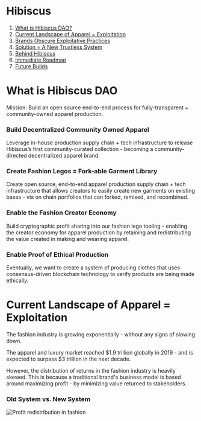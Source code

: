 
# Hibiscus 

1. [What is Hibiscus DAO?](#what-is-hibiscus-dao)
2. [Current Landscape of Apparel = Exploitation](#Current-Landscape-of-Apparel-=-Exploitation)
2. [Brands Obscure Exploitative Practices](#brands-obscure-exploitative-practices)
4. [Solution = A New Trustless System](#a-trustless-system)
5. [Behind Hibiscus](#behind-hibiscus)
6. [Immediate Roadmap](#roadmap)
7. [Future Builds](#roadmap)


# What is Hibiscus DAO

Mission: Build an open source end-to-end process for fully-transparent + community-owned apparel production.


### Build Decentralized Community Owned Apparel 
Leverage in-house production supply chain + tech infrastructure to release Hibiscus’s first community-curated collection - becoming a community-directed decentralized apparel brand.


### Create Fashion Legos = Fork-able Garment Library
Create open source, end-to-end apparel production supply chain + tech infrastructure that allows creators to easily create new garments on existing bases - via on chain portfolios that can forked, remixed, and recombined.


### Enable the Fashion Creator Economy
Build cryptographic profit sharing into our fashion lego tooling - enabling the creator economy for apparel production by retaining and redistributing the value created in making and wearing apparel.

### Enable Proof of Ethical Production
Eventually, we want to create a system of producing clothes that uses consensus-driven blockchain technology to verify products are being made ethically.


# Current Landscape of Apparel = Exploitation

The fashion industry is growing exponentially - without any signs of slowing down. 

The apparel and luxury market reached $1.9 trillion globally in 2019 - and is expected to surpass $3 trillion in the next decade.

However, the distribution of returns in the fashion industry is heavily skewed. This is because a traditional brand's business model is based around maximizing profit - by minimizing value returned to stakeholders. 

### Old System                      vs.                    New System

![Profit redistribution in fashion](https://qp6xd6bzsilpzkhddxk5gkxld7oqzsbxxkf2omt4zfuhdadnlaoa.arweave.net/g_1x-DmSFvyo4x3V0yrrH90MyDe6i6cyfMlocYBtWBw)


